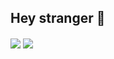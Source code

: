 ## Hey stranger 👋

<div>
  <img align="center" src="https://github-readme-stats.vercel.app/api?username=bordinn&show_icons=true&theme=dark" />
  <img align="center" src="https://github-readme-stats.vercel.app/api/top-langs/?username=anuraghazra" />
</div>
